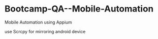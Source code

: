 # Bootcamp-QA--Mobile-Automation
Mobile Automation using Appium

use Scrcpy for mirroring android device
